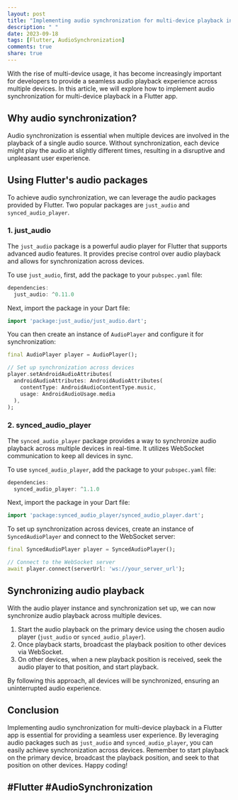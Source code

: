 ```yaml
---
layout: post
title: "Implementing audio synchronization for multi-device playback in a Flutter app"
description: " "
date: 2023-09-18
tags: [Flutter, AudioSynchronization]
comments: true
share: true
---
```


With the rise of multi-device usage, it has become increasingly important for developers to provide a seamless audio playback experience across multiple devices. In this article, we will explore how to implement audio synchronization for multi-device playback in a Flutter app.

## Why audio synchronization?

Audio synchronization is essential when multiple devices are involved in the playback of a single audio source. Without synchronization, each device might play the audio at slightly different times, resulting in a disruptive and unpleasant user experience.

## Using Flutter's audio packages

To achieve audio synchronization, we can leverage the audio packages provided by Flutter. Two popular packages are `just_audio` and `synced_audio_player`. 

### 1. just_audio

The `just_audio` package is a powerful audio player for Flutter that supports advanced audio features. It provides precise control over audio playback and allows for synchronization across devices.

To use `just_audio`, first, add the package to your `pubspec.yaml` file:

```dart
dependencies:
  just_audio: ^0.11.0
```

Next, import the package in your Dart file:

```dart
import 'package:just_audio/just_audio.dart';
```

You can then create an instance of `AudioPlayer` and configure it for synchronization:

```dart
final AudioPlayer player = AudioPlayer();

// Set up synchronization across devices
player.setAndroidAudioAttributes(
  androidAudioAttributes: AndroidAudioAttributes(
    contentType: AndroidAudioContentType.music,
    usage: AndroidAudioUsage.media
  ),
);
```

### 2. synced_audio_player

The `synced_audio_player` package provides a way to synchronize audio playback across multiple devices in real-time. It utilizes WebSocket communication to keep all devices in sync.

To use `synced_audio_player`, add the package to your `pubspec.yaml` file:

```dart
dependencies:
  synced_audio_player: ^1.1.0
```

Next, import the package in your Dart file:

```dart
import 'package:synced_audio_player/synced_audio_player.dart';
```

To set up synchronization across devices, create an instance of `SyncedAudioPlayer` and connect to the WebSocket server:

```dart
final SyncedAudioPlayer player = SyncedAudioPlayer();

// Connect to the WebSocket server
await player.connect(serverUrl: 'ws://your_server_url');
```

## Synchronizing audio playback

With the audio player instance and synchronization set up, we can now synchronize audio playback across multiple devices.

1. Start the audio playback on the primary device using the chosen audio player (`just_audio` or `synced_audio_player`).
2. Once playback starts, broadcast the playback position to other devices via WebSocket.
3. On other devices, when a new playback position is received, seek the audio player to that position, and start playback.

By following this approach, all devices will be synchronized, ensuring an uninterrupted audio experience.

## Conclusion

Implementing audio synchronization for multi-device playback in a Flutter app is essential for providing a seamless user experience. By leveraging audio packages such as `just_audio` and `synced_audio_player`, you can easily achieve synchronization across devices. Remember to start playback on the primary device, broadcast the playback position, and seek to that position on other devices. Happy coding!

## #Flutter #AudioSynchronization